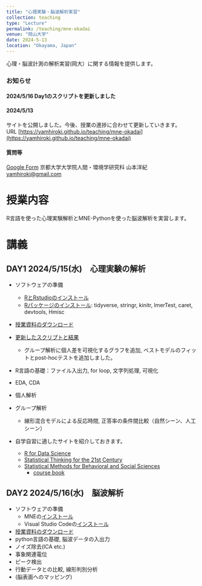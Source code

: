 ```yaml
---
title: "心理実験・脳波解析実習"
collection: teaching
type: "Lecture"
permalink: /teaching/mne-okadai
venue: "岡山大学"
date: 2024-5-13
location: "Okayama, Japan"
---
```

心理・脳波計測の解析実習(岡大）に関する情報を提供します。

### お知らせ
#### 2024/5/16 Day1のスクリプトを更新しました  
#### 2024/5/13
サイトを公開しました。今後、授業の進捗に合わせて更新していきます。  
URL [https://yamhiroki.github.io/teaching/mne-okadai](https://yamhiroki.github.io/teaching/mne-okadai)
#### 質問等
[Google Form](https://docs.google.com/forms/d/e/1FAIpQLSeikKubclt8G23Q-b_Akfemc_8qKf4H3GcZWfDubrrx1gxNFQ/viewform)
京都大学大学院人間・環境学研究科 山本洋紀
yamhiroki@gmail.com

# 授業内容
R言語を使った心理実験解析とMNE-Pythonを使った脳波解析を実習します。

# 講義
## DAY1 2024/5/15(水)　心理実験の解析
- ソフトウェアの準備
    - [RとRstudioのインストール](https://syunsuke.github.io/r_install_guide_for_beginners/index.html)
    - [Rパッケージのインストール](https://syunsuke.github.io/r_install_guide_for_beginners/05_installation_of_packages.html): tidyverse, stringr, kinitr, lmerTest, caret, devtools, Hmisc
   
- [授業資料のダウンロード](https://www.dropbox.com/scl/fi/hpv2pw7a9nutiov1bqrt9/day1.zip?rlkey=k529rxwwgh41o4ib1p9w1jlco&dl=0)
- [更新したスクリプトと結果](https://www.dropbox.com/scl/fi/hh7rsp5xgrk82mk8gfs4g/BehAnalysesUpdated.zip?rlkey=knsgqahgf7w22ctakwqqdpdud&dl=0)
    - グループ解析に個人差を可視化するグラフを追加, ベストモデルのフィットとpost-hocテストを追加しました。
- R言語の基礎：ファイル入出力, for loop, 文字列処理, 可視化
- EDA, CDA
- 個人解析
- グループ解析
    - 線形混合モデルによる反応時間, 正答率の条件間比較（自然シーン、人工シーン）
- 自学自習に適したサイトを紹介しておきます。
    - [R for Data Science](https://r4ds.had.co.nz/)
    - [Statistical Thinking for the 21st Century](https://statsthinking21.github.io/statsthinking21-core-site/index.html#why-does-this-book-exist)  
    - [Statistical Methods for Behavioral and Social Sciences](https://psych252.github.io/)
        - [course book](https://psych252.github.io/psych252book/)

## DAY2 2024/5/16(水)　脳波解析
- ソフトウェアの準備
    - MNEの[インストール](https://mne.tools/stable/install/index.html)
    - Visual Studio Codeの[インストール](https://azure.microsoft.com/ja-jp/products/visual-studio-code/)
- [授業資料のダウンロード](https://www.dropbox.com/scl/fi/89ckkeaxx15itdi2ymcvs/day2.zip?rlkey=5iryjick7fkvwpqo0q6ezez0v&st=p0fva8rg&dl=0)
- python言語の基礎, 脳波データの入出力
- ノイズ除去(ICA etc.)
- 事象関連電位
- ピーク検出
- 行動データとの比較, 線形判別分析
- (脳表面へのマッピング)
